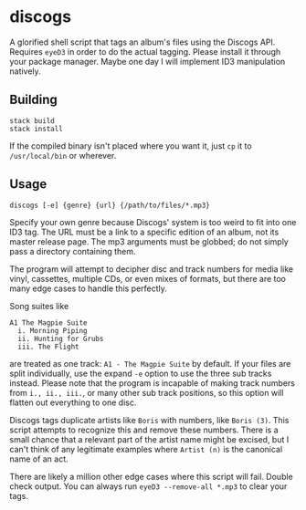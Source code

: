 # discogs

A glorified shell script that tags an album's files using the Discogs API. Requires `eyeD3` in order to do the actual tagging. Please install it through your package manager. Maybe one day I will implement ID3 manipulation natively.

## Building

    stack build
    stack install

If the compiled binary isn't placed where you want it, just `cp` it to `/usr/local/bin` or wherever.

## Usage

    discogs [-e] {genre} {url} {/path/to/files/*.mp3}

Specify your own genre because Discogs' system is too weird to fit into one ID3 tag. The URL must be a link to a specific edition of an album, not its master release page. The mp3 arguments must be globbed; do not simply pass a directory containing them.

The program will attempt to decipher disc and track numbers for media like vinyl, cassettes, multiple CDs, or even mixes of formats, but there are too many edge cases to handle this perfectly.

Song suites like

    A1 The Magpie Suite
      i. Morning Piping
      ii. Hunting for Grubs
      iii. The Flight

are treated as one track: `A1 - The Magpie Suite` by default. If your files are split individually, use the expand `-e` option to use the three sub tracks instead. Please note that the program is incapable of making track numbers from `i., ii., iii.`, or many other sub track positions, so this option will flatten out everything to one disc.

Discogs tags duplicate artists like `Boris` with numbers, like `Boris (3)`. This script attempts to recognize this and remove these numbers. There is a small chance that a relevant part of the artist name might be excised, but I can't think of any legitimate examples where `Artist (n)` is the canonical name of an act.

There are likely a million other edge cases where this script will fail. Double check output. You can always run `eyeD3 --remove-all *.mp3` to clear your tags.
